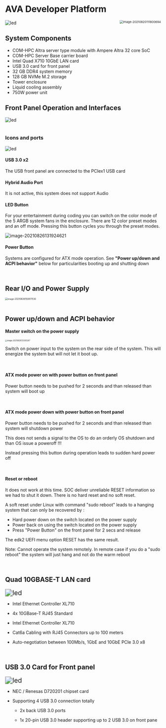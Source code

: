 # AVA Developer Platform

<img src="introduction.assets/image-20210820111800694.png" alt="image-20210820111800694" style="zoom:67%;" align="right" />



<img src="introduction.assets/image-20210820140603168.png" alt="led" style="zoom: 100%; margin-left: auto; margin-right: auto; display: block;" />

<div class="bullets">

## System Components

- COM-HPC Altra server type module with Ampere Altra 32 core SoC
- COM-HPC Server Base carrier board
- Intel Quad X710 10GbE LAN card
- USB 3.0 card for front panel
- 32 GB DDR4 system memory
- 128 GB NVMe M.2 storage
- Tower enclosure
- Liquid cooling assembly
- 750W power unit



## Front Panel Operation and Interfaces

<img src="UserInterfaces.assets/image-20210826105645438.png" alt="led" style="zoom: 100%; margin-left: auto; margin-right: auto; display: block;" />

<br>

### Icons and ports

<img src="UserInterfaces.assets/image-20210826123417116.png" alt="led" style="zoom: 100%; margin-left: auto; margin-right: auto; display: block;" />


#### USB 3.0 x2
The USB front panel are connected to the PCIex1 USB card



#### Hybrid Audio Port
It is not active, this system does not support Audio



#### LED Button
For your entertainment during coding you can switch on the color mode of the 5 ARGB system fans in the enclosure. There are 12 color preset modes and an off mode. Pressing this button cycles you through the preset modes.

![image-20210826131924621](UserInterfaces.assets/image-20210826131924621.png)



#### Power Button

Systems are configured for ATX mode operation. See **"Power up/down and ACPI behavior"** below for particularities booting up and shutting down

<br>

## Rear I/O and Power Supply

<img src="UserInterfaces.assets/image-20210826150617530.png" alt="image-20210826150617530" style="zoom: 50%;margin-left: auto; margin-right: auto; display: block;"/>

<br>

## Power up/down and ACPI behavior

#### Master switch on the power supply

<img src="UserInterfaces.assets/image-20210826125305267.png" alt="image-20210826125305267" style="zoom:40%;margin-left: auto; margin-right: auto; display: block;" />



Switch on power input to the system on the rear side of the system. This will energize the system but will not let it boot up.

<br>

#### ATX mode power on with power button on front panel

Power button needs to be pushed for 2 seconds and than released than system will boot up


<br>

#### ATX mode power down with power button on front panel

Power button needs to be pushed for 2 seconds and than released than system will shutdown power

This does not sends a signal to the OS to do an orderly OS shutdown and than OS issue a poweroff !!!

Instead pressing this button during operation leads to sudden hard power off

<br>

#### Reset or reboot

It does not work at this time. SOC deliver unreliable RESET information so we had to shut it down. There is no hard reset and no soft reset.

A soft reset under Linux with command "sudo reboot" leads to a hanging system that can only be recovered by :

- Hard power down on the switch located on the power supply
- Power back on using the switch located on the power supply
- Press "Power Button" on the front panel for 2 secs and release

The edk2 UEFI menu option RESET has the same result.

Note: Cannot operate the system remotely. In remote case if you do a "sudo reboot" the system will just hang and not do the warm reboot

<br>

## Quad 10GBASE-T LAN card

<img src="introduction.assets/image-20210820123103468.png" alt="led" style="zoom: 150%; margin-left: auto; margin-right: auto; display: block;" />


- Intel Ethernet Controller XL710

- 4x 10GBase-T RJ45 Standard

- Intel Ethernet Controller XL710

- Cat6a Cabling with RJ45 Connectors up to 100 meters

- Auto-negotiation between 100Mb/s, 1GbE and 10GbE PCIe 3.0 x8

<br>


## USB 3.0 Card for Front panel 

<img src="introduction.assets/41ysMkpiRoL._AC_.jpg" alt="led" style="zoom: 150%; margin-left: auto; margin-right: auto; display: block;" />


- NEC / Renesas D720201 chipset card

- Supporting 4 USB 3.0 connection totally

  - 2x back USB 3.0 ports

  - 1x 20-pin USB 3.0 header  supporting up to 2 USB 3.0 on front pane

    

</div>
